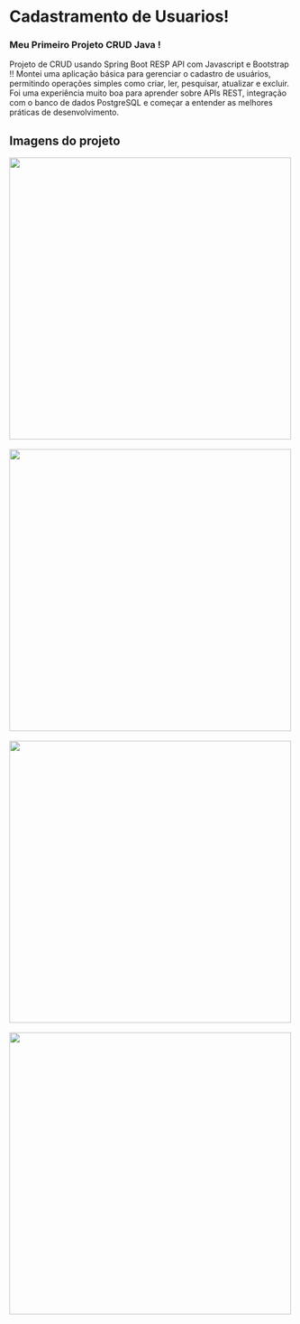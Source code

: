 <h1>Cadastramento de Usuarios!</h1>
<h3>Meu Primeiro Projeto CRUD Java !</h3>
<p>Projeto de CRUD usando Spring Boot RESP API com Javascript e Bootstrap !!
Montei uma aplicação básica para gerenciar o cadastro de usuários, permitindo operações simples como criar, ler, pesquisar, atualizar e excluir. Foi uma experiência muito boa para aprender sobre APIs REST, integração com o banco de dados PostgreSQL e começar a entender as melhores práticas de desenvolvimento.</p>
<h2>Imagens do projeto</h2>

<div>
    <img length="300" width="500" src="https://github.com/user-attachments/assets/ae42bc25-b48c-4585-a73f-3110f64abf51"/>
</div> 
<br>
<div >
    <img length="300" width="500" src="https://github.com/user-attachments/assets/348be594-f5fc-4ce5-bd1b-74d3e963782a"/>
</div> 
<br>
<div>
    <img length="300" width="500" src="https://github.com/user-attachments/assets/66d51002-4932-4bd9-b1c6-3f1a255e459f"/>
</div> 
<br>
<div>
    <img length="300" width="500" src="https://github.com/user-attachments/assets/478411a6-d52c-44be-953a-0708e01c5e96"/>
</div> 



